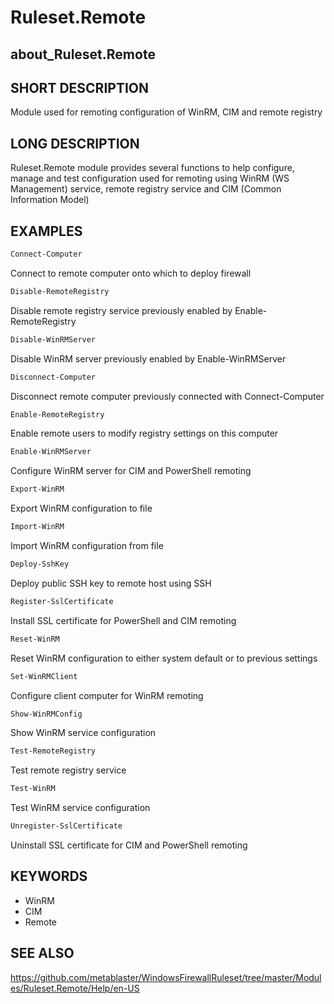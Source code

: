 # Ruleset.Remote

## about_Ruleset.Remote

## SHORT DESCRIPTION

Module used for remoting configuration of WinRM, CIM and remote registry

## LONG DESCRIPTION

Ruleset.Remote module provides several functions to help configure, manage and test
configuration used for remoting using WinRM (WS Management) service, remote registry
service and CIM (Common Information Model)

## EXAMPLES

```powershell
Connect-Computer
```

Connect to remote computer onto which to deploy firewall

```powershell
Disable-RemoteRegistry
```

Disable remote registry service previously enabled by Enable-RemoteRegistry

```powershell
Disable-WinRMServer
```

Disable WinRM server previously enabled by Enable-WinRMServer

```powershell
Disconnect-Computer
```

Disconnect remote computer previously connected with Connect-Computer

```powershell
Enable-RemoteRegistry
```

Enable remote users to modify registry settings on this computer

```powershell
Enable-WinRMServer
```

Configure WinRM server for CIM and PowerShell remoting

```powershell
Export-WinRM
```

Export WinRM configuration to file

```powershell
Import-WinRM
```

Import WinRM configuration from file

```powershell
Deploy-SshKey
```

Deploy public SSH key to remote host using SSH

```powershell
Register-SslCertificate
```

Install SSL certificate for PowerShell and CIM remoting

```powershell
Reset-WinRM
```

Reset WinRM configuration to either system default or to previous settings

```powershell
Set-WinRMClient
```

Configure client computer for WinRM remoting

```powershell
Show-WinRMConfig
```

Show WinRM service configuration

```powershell
Test-RemoteRegistry
```

Test remote registry service

```powershell
Test-WinRM
```

Test WinRM service configuration

```powershell
Unregister-SslCertificate
```

Uninstall SSL certificate for CIM and PowerShell remoting

## KEYWORDS

- WinRM
- CIM
- Remote

## SEE ALSO

https://github.com/metablaster/WindowsFirewallRuleset/tree/master/Modules/Ruleset.Remote/Help/en-US
